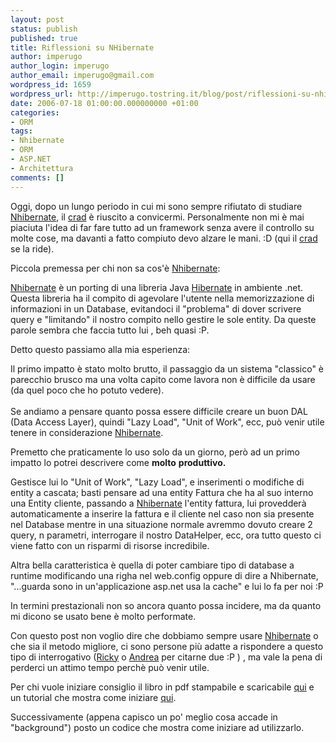 ```yaml
---
layout: post
status: publish
published: true
title: Riflessioni su NHibernate
author: imperugo
author_login: imperugo
author_email: imperugo@gmail.com
wordpress_id: 1659
wordpress_url: http://imperugo.tostring.it/blog/post/riflessioni-su-nhibernate/
date: 2006-07-18 01:00:00.000000000 +01:00
categories:
- ORM
tags:
- Nhibernate
- ORM
- ASP.NET
- Architettura
comments: []
---
```

<p><span>Oggi, dopo un lungo periodo in cui mi sono sempre rifiutato di studiare <a href="http://www.hibernate.org/343.html">Nhibernate</a>, il <a href="http://blogs.ugidotnet.net/crad">crad</a> &egrave; riuscito a convicermi. Personalmente non mi &egrave; mai piaciuta l'idea di far fare tutto ad un framework senza avere il controllo su molte cose, ma davanti a fatto compiuto devo alzare le mani. :D (qui il <a href="http://blogs.ugidotnet.net/crad">crad</a> se la ride). </span></p>
<p>Piccola premessa per chi non sa cos'&egrave; <a href="http://www.hibernate.org/343.html">Nhibernate</a>:</p>
<p><a href="http://www.hibernate.org/343.html">Nhibernate</a> &egrave; un porting di una libreria Java <a href="http://www.hibernate.org/">Hibernate</a> in ambiente .net. Questa libreria ha il compito di agevolare l'utente nella memorizzazione di informazioni in un Database, evitandoci il &quot;problema&quot; di dover scrivere query e &quot;limitando&quot; il nostro compito nello gestire le sole entity. Da queste parole sembra che faccia tutto lui , beh quasi :P.</p>
<p>Detto questo passiamo alla mia esperienza:</p>
<p>Il primo impatto &egrave; stato molto brutto, il passaggio da un sistema &quot;classico&quot; &egrave; parecchio brusco ma una volta capito come lavora non &egrave; difficile da usare (da quel poco che ho potuto vedere).<br />
<br />
Se andiamo a pensare quanto possa essere difficile creare un buon DAL (Data Access Layer), quindi &quot;Lazy Load&quot;, &quot;Unit of Work&quot;, ecc, pu&ograve; venir utile tenere in considerazione <a href="http://www.hibernate.org/343.html">Nhibernate</a>.</p>
<p>Premetto che praticamente lo uso solo da un giorno, per&ograve; ad un primo impatto lo potrei descrivere come <b>molto</b> <b>produttivo.</b></p>
<p>Gestisce lui lo &quot;Unit of Work&quot;, &quot;Lazy Load&quot;, e inserimenti o modifiche di entity a cascata; basti pensare ad una entity Fattura che ha al suo interno una Entity cliente, passando a <a href="http://www.hibernate.org/343.html">Nhibernate</a> l'entity fattura, lui provedder&agrave; automaticamente a inserire la fattura e il cliente nel caso non sia presente nel Database mentre in una situazione normale avremmo dovuto creare 2 query, n parametri, interrogare il nostro DataHelper, ecc, ora tutto questo ci viene fatto con un risparmi di risorse incredibile.</p>
<p>Altra bella caratteristica &egrave; quella di poter cambiare tipo di database a runtime modificando una righa nel web.config oppure di dire a Nhibernate, &quot;...guarda sono in un'applicazione asp.net usa la cache&quot; e lui lo fa per noi :P</p>
<p>In termini prestazionali non so ancora quanto possa incidere, ma da quanto mi dicono se usato bene &egrave; molto performate.</p>
<p>Con questo post non voglio dire che dobbiamo sempre usare <a href="http://www.hibernate.org/343.html">Nhibernate</a> o che sia il metodo migliore, ci sono persone pi&ugrave; adatte a rispondere a questo tipo di interrogativo (<a href="http://blogs.aspitalia.com/rickyvr/">Ricky</a> o <a href="http://blogs.ugidotnet.org/pape">Andrea</a> per citarne due :P ) , ma vale la pena di perderci un attimo tempo perch&egrave; pu&ograve; venir utile.</p>
<p>Per chi vuole iniziare consiglio il libro in pdf stampabile e scaricabile <a href="http://www.hibernate.org/5.html">qui</a> e un tutorial che mostra come iniziare <a href="http://www.hibernate.org/362.html">qui</a>.</p>
<p>Successivamente (appena capisco un po' meglio cosa accade in &quot;background&quot;) posto un codice che mostra come iniziare ad utilizzarlo.</p>
